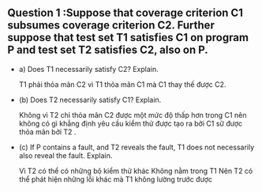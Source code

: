 ## Question 1 :Suppose that coverage criterion C1 subsumes coverage criterion C2. Further suppose that test set T1 satisfies C1 on program P and test set T2 satisfies C2, also on P.
+ a) Does T1 necessarily satisfy C2? Explain.
   
    T1 phải thỏa mãn C2 vì T1 thỏa mãn C1 mà C1 thay thế được C2.
+ (b) Does T2 necessarily satisfy C1? Explain.

     Không vì T2 chỉ thỏa mãn C2 được một mức độ thấp hơn trong C1 nên không có gì khẳng định yêu cầu kiểm thử được tạo ra bởi C1 sữ được thỏa mãn bởi T2  .

+ (c) If P contains a fault, and T2 reveals the fault, T1 does not necessarily also reveal the
fault. Explain.

     Vì T2 có thể có những bộ kiểm thử khác Không nằm trong T1 Nên T2 có thể phát hiện những lỗi khác mà T1 không lường trước được